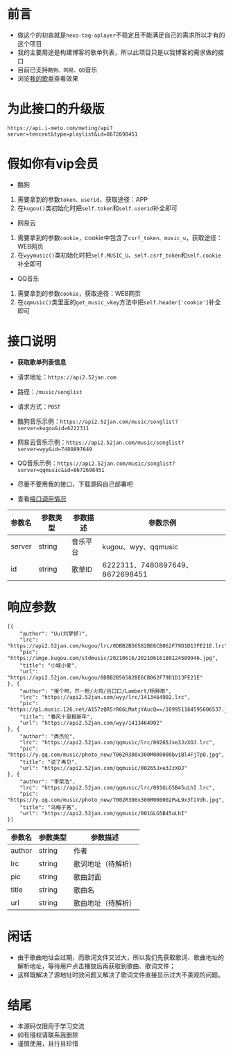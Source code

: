 # 前言
- 做这个的初衷就是`hexo-tag-aplayer`不稳定且不能满足自己的需求所以才有的这个项目
- 我的主要用途是构建博客的歌单列表，所以此项目只是以我博客的需求做的接口
- 目前已支持`酷狗、网易、QQ`音乐
- 浏览[我的歌单](https://www.app966.cn/music/)查看效果

# 为此接口的升级版
```
https://api.i-meto.com/meting/api?server=tencent&type=playlist&id=8672698451
```

# 假如你有vip会员
- 酷狗
1. 需要拿到的参数`token、userid`，获取途径：APP
2. 在`kugou()`类初始化时把`self.token`和`self.userid`补全即可
- 网易云
1. 需要拿到的参数`cookie`，cookie中包含了`csrf_token、music_u`，获取途径：WEB网页
2. 在`wyymusic()`类初始化时把`self.MUSIC_U`、`self.csrf_token`和`self.cookie`补全即可
- QQ音乐
1. 需要拿到的参数`cookie`，获取途径：WEB网页
2. 在`qqmusic()`类里面的`get_music_vkey`方法中把`self.header['cookie']`补全即可

# 接口说明
- **获取歌单列表信息**

- 请求地址：`https://api2.52jan.com`
- 路径：`/music/songlist`
- 请求方式：`POST`
- 酷狗音乐示例：`https://api2.52jan.com/music/songlist?server=kugou&id=6222311`
- 网易云音乐示例：`https://api2.52jan.com/music/songlist?server=wyy&id=7480897649`
- QQ音乐示例：`https://api2.52jan.com/music/songlist?server=qqmusic&id=8672698451`
- 尽量不要用我的接口，下载源码自己部署吧
- 查看[接口调用情况](https://www.app966.cn/charts/)

参数名|参数类型|参数描述|参数示例
---|---|---|---
server|string|音乐平台|kugou、wyy、qqmusic
id|string|歌单ID|6222311、7480897649、8672698451

# 响应参数
```
[{
	"author": "Uu(刘梦妤)",
	"lrc": "https://api2.52jan.com/kugou/lrc/0DBB2B56582BE6CB062F79D1D13FE21E.lrc",
	"pic": "https://imge.kugou.com/stdmusic/20210616/20210616180124589946.jpg",
	"title": "小城小爱",
	"url": "https://api2.52jan.com/kugou/0DBB2B56582BE6CB062F79D1D13FE21E"
}, {
	"author": "接个吻，开一枪/火鸡/吕口口/Lambert/杨胖雨",
	"lrc": "https://api2.52jan.com/wyy/lrc/1413464902.lrc",
	"pic": "https://p1.music.126.net/A157zQR5rR66LMatjYAucQ==/109951164595606537.jpg",
	"title": "春风十里报新年",
	"url": "https://api2.52jan.com/wyy/1413464902"
}, {
	"author": "周杰伦",
	"lrc": "https://api2.52jan.com/qqmusic/lrc/00265Jxe3JzXOJ.lrc",
	"pic": "https://y.qq.com/music/photo_new/T002R300x300M000000bviBl4FjTpO.jpg",
	"title": "说了再见",
	"url": "https://api2.52jan.com/qqmusic/00265Jxe3JzXOJ"
}, {
	"author": "李荣浩",
	"lrc": "https://api2.52jan.com/qqmusic/lrc/001GLG5B45uLhI.lrc",
	"pic": "https://y.qq.com/music/photo_new/T002R300x300M000002PwL9x3TiVdh.jpg",
	"title": "乌梅子酱",
	"url": "https://api2.52jan.com/qqmusic/001GLG5B45uLhI"
}]
```

参数名|参数类型|参数描述
---|---|---
author|string|作者
lrc|string|歌词地址（待解析）
pic|string|歌曲封面
title|string|歌曲名
url|string|歌曲地址（待解析）

# 闲话
- 由于歌曲地址会过期，而歌词文件又过大，所以我们先获取歌词、歌曲地址的解析地址，等待用户点击播放后再获取到歌曲、歌词文件；
- 这样既解决了源地址时效问题又解决了歌词文件直接显示过大不美观的问题。

# 结尾
- 本源码仅限用于学习交流
- 如有侵权请联系我删除
- 谨慎使用，且行且珍惜

